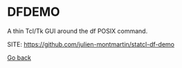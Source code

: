 # DFDEMO
 
 A thin Tcl/Tk GUI around the df POSIX command.
 
 SITE: https://github.com/julien-montmartin/statcl-df-demo

 [Go back](https://portable-linux-apps.github.io/apps.html)
